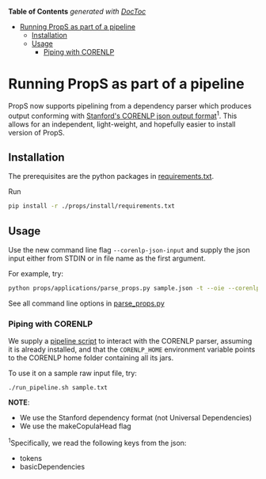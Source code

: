<!-- START doctoc generated TOC please keep comment here to allow auto update -->
<!-- DON'T EDIT THIS SECTION, INSTEAD RE-RUN doctoc TO UPDATE -->
**Table of Contents**  *generated with [DocToc](https://github.com/thlorenz/doctoc)*

- [Running PropS as part of a pipeline](#running-props-as-part-of-a-pipeline)
  - [Installation](#installation)
  - [Usage](#usage)
    - [Piping with CORENLP](#piping-with-corenlp)

<!-- END doctoc generated TOC please keep comment here to allow auto update -->

# Running PropS as part of a pipeline

PropS now supports pipelining from a dependency parser which produces output
conforming with [Stanford's CORENLP json output format](https://stanfordnlp.github.io/CoreNLP/cmdline.html)<sup>1</sup>.
This allows for an independent, light-weight, and hopefully easier to install version of PropS.

## Installation

The prerequisites are the python packages in [requirements.txt](props/install/requirements.txt).

Run

```bash
pip install -r ./props/install/requirements.txt
```

## Usage
Use the new command line flag ```--corenlp-json-input``` and supply the json input either from STDIN or in 
file name as the first argument.

For example, try:

```bash
python props/applications/parse_props.py sample.json -t --oie --corenlp-json-input
```

See all command line options in [parse_props.py](props/applications/parse_props.py)

### Piping with CORENLP

We supply a [pipeline script](run_pipeline.sh) to interact with the CORENLP parser, assuming it is already installed, and that the
```CORENLP_HOME``` environment variable points to the CORENLP home folder containing all its jars.

To use it on a sample raw input file, try:
```
./run_pipeline.sh sample.txt
```

**NOTE**:
* We use the Stanford dependency format (not Universal Dependencies)
* We use the makeCopulaHead flag

<sup>1</sup>Specifically, we read the following keys from the json:
* tokens
* basicDependencies
